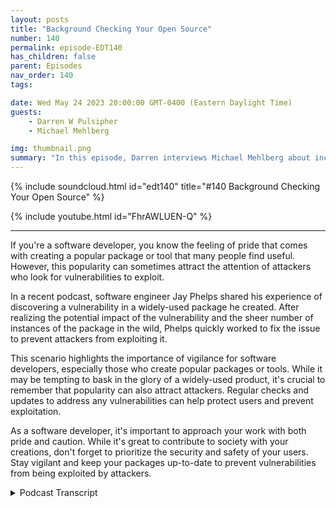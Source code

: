 ```yaml
---
layout: posts
title: "Background Checking Your Open Source"
number: 140
permalink: episode-EDT140
has_children: false
parent: Episodes
nav_order: 140
tags:

date: Wed May 24 2023 20:00:00 GMT-0400 (Eastern Daylight Time)
guests:
    - Darren W Pulsipher
    - Michael Mehlberg

img: thumbnail.png
summary: "In this episode, Darren interviews Michael Mehlberg about increasing confidence in open source through background checking the open source communities."
---
```


{% include soundcloud.html id="edt140" title="#140 Background Checking Your Open Source" %}

{% include youtube.html id="FhrAWLUEN-Q" %}

---

If you're a software developer, you know the feeling of pride that comes with creating a popular package or tool that many people find useful. However, this popularity can sometimes attract the attention of attackers who look for vulnerabilities to exploit.

In a recent podcast, software engineer Jay Phelps shared his experience of discovering a vulnerability in a widely-used package he created. After realizing the potential impact of the vulnerability and the sheer number of instances of the package in the wild, Phelps quickly worked to fix the issue to prevent attackers from exploiting it.

This scenario highlights the importance of vigilance for software developers, especially those who create popular packages or tools. While it may be tempting to bask in the glory of a widely-used product, it's crucial to remember that popularity can also attract attackers. Regular checks and updates to address any vulnerabilities can help protect users and prevent exploitation.

As a software developer, it's important to approach your work with both pride and caution. While it's great to contribute to society with your creations, don't forget to prioritize the security and safety of your users. Stay vigilant and keep your packages up-to-date to prevent vulnerabilities from being exploited by attackers.



<details>
<summary> Podcast Transcript </summary>

<p>﻿1</p>
<p>Hello, this is Darren</p>
<p>Pulsipher, chief solution,architect of public sector at Intel.</p>
<p>And welcome to Embracing</p>
<p>Digital Transformation,where we investigate effective change,leveraging people process and technology.</p>
<p>On todays episode, Backgroundchecking your OpenSource,</p>
<p>Micheal Mehlberg</p>
<p>CEO of Darksky Technologies.</p>
<p>Michael, welcome to the show.</p>
<p>Thank you for having me.</p>
<p>Hey, Michael, when we first talked,</p>
<p>I was really enamoredwith what you guys do,which we'll get to a second.</p>
<p>But first off, I know my audiencewants to know a little bit more about youand where you come fromand what you're doing now.</p>
<p>Yeah. Happy to share.</p>
<p>I, I do.</p>
<p>I've been in technologyfor as long as I can remember.</p>
<p>Started when I was about 12 years old.</p>
<p>I had a friend that was workingon a compact computer, which is kind of a,you know, compact with a cue,if you remember.</p>
<p>I remember that. Oh, yeah.</p>
<p>There's a funny namebecause this thing was hugeand had a handle on the back,but it probably weighed £50.</p>
<p>But but you could carry it around.</p>
<p>It was compact, Right?</p>
<p>And I remember that.</p>
<p>Exactly right.</p>
<p>And he he had programed this game.</p>
<p>I think he called it in Mortal Kombat overtwo stick figures that werefighting each other.</p>
<p>And I was just floored that you couldthat you could do that.</p>
<p>You know, I never thoughtabout where programs came from.</p>
<p>And so I started programing.</p>
<p>You know, he helped me learnand I started programing and I knew rightthen I was going to get into softwaredevelopment and making video gamesall through high schooland then finally ended up at Purdue</p>
<p>University studying computer scienceand left there to go right into industrywhere I was working on basically D.O.D.software protecting, you know, weaponssystems against tamperingand in reverse engineering.</p>
<p>So I got a crash course onhow to reverse engineer softwareat the first company</p>
<p>I did an internship with.</p>
<p>And I love solving problemsthat turned outto be at least good enoughto keep my job there. Andfrom there, just,you know, got into the whole industryand protecting software,protecting weapon systems.</p>
<p>And I have been, you know, learningever since, and I'm still learning.</p>
<p>Cybersecurity is one of those thingsthat it's kind of a never ending job.</p>
<p>There's always some new attack out thereand some new way to to defend against it.</p>
<p>Well, it doesit does keep us actually busy. Right?</p>
<p>It gives us employed. Right.</p>
<p>So, yeah, I guess we do.</p>
<p>We attribute we like the hackers out therecausing us to have no problem.</p>
<p>We knowthere's plenty ofother problems to solvewithout them creating anymore.</p>
<p>Right. Yeah.</p>
<p>Yeah, very much so. So.</p>
<p>So tell me a little bit aboutwhen I first talked to you went, Wow,</p>
<p>I never thought of thisabout the whole open source.</p>
<p>There's a big push right now on securingthe software supply chain out there.</p>
<p>Open source is a big aspect of that.</p>
<p>Tell me your guys's approach to helpingsecure the software supply chain.</p>
<p>Yeah, I guess.</p>
<p>I guess it helps a kind of to seewhat I've seen over the past</p>
<p>When I when I first got started,we were really just focusedon protecting our operating systemor even even applicationor right as a single applicationif it had some data in itor some algorithmthat was particularly sensitive,you know, we wanted to protect itbecause if an attacker got hands on, then,you know, they would understand itor they wouldthey would be able to reveal,you know,the secrets that were in in the software.</p>
<p>And sowe started with with just applicationsstartedthen protecting bigger systems, right?</p>
<p>Operating systemsand and things of that nature.</p>
<p>And over time,the open source development communityjust started exploding.</p>
<p>And so while we were learning,you know, how to both break in and defendbreak into and defend systems,there were justthousands and thousands of packagesbeing put out there by the whole opensource community, which was phenomenalbecause first thing you do as a developeris go looking for, you know,somebody who's already solved the problem.</p>
<p>Yeah.</p>
<p>So you don't have to reinvent the wheel.</p>
<p>So eventually, you know, itcame to a point where, all right, there'sa lot of operating systems out there.</p>
<p>There's constantly problemswithin operating systems.</p>
<p>How do you really make a secure one?</p>
<p>Right?</p>
<p>You can patch all this stuffon after the fact.</p>
<p>But what if you missed something, right?</p>
<p>It's it's a tough game, a cat and mousegame that we play with the attacker.</p>
<p>And unfortunately, it's it's in theattacker's favor most of the time becausewe have to get every single we have to getwe have to catch every single bugand every vulnerability in orderto protect the system wholly, which is animpossible task most of the time.</p>
<p>Whereas an attacker only has to find one.</p>
<p>They only have to find one. Yeah. Yeah.</p>
<p>And then there. And then they're in.</p>
<p>So how do you you know,how do you really makea secure system from the ground up?</p>
<p>Well, everybody's using open source.</p>
<p>You know, a couple of years ago,you know, Linux is huge.</p>
<p>It's in every systemthat's out there just about.</p>
<p>And but how do you secure itfrom the ground up?</p>
<p>And we kind of came to this realizationthat, boy, if we can'tif we can't trust the developerswho are developing the software,that'skind of the foundation of it, right?</p>
<p>Is we trust our developers,then how do we actually trustthe code that we would want to usefrom all of these different opensource packages?</p>
<p>And so that's kind of how we,</p>
<p>I guess, came to where we are today.</p>
<p>First, starting on embedded systemsecurity, just focused on application,then kind of broadening our view to how dowe secure the whole operating system.</p>
<p>And now really lookingat kind of fundamental trust issues.</p>
<p>And when I first started supplychain software, supply chain, I don'tthink was uttered once in any conversationthat we had and only recently. Right.</p>
<p>Have peoplereally started talking about it.</p>
<p>And I think it's just because there trulyis a software supply chain now.</p>
<p>There are,you know,just an enormous number of packagesand developers out therethat are all contributing both fromwithin organizationsand without organizationscreating this supply chain ofof people who develop systems,in some cases unknowingly.</p>
<p>Right. They're just developinga package elsewhere in the world.</p>
<p>They have no idea that it's being used inin really critical systems.</p>
<p>Well, that brings upsomething interesting that you saidyou have to trust your developers, Right?</p>
<p>So typically, I know when I got hired onand my first job, oh, my goodness, thethe vetting that they did for mewas outrageous.</p>
<p>I had psychological profile done.</p>
<p>I had background checks.</p>
<p>I had security checks done all this stuffso that the company knewwho they were bringing in and writingsoftware.</p>
<p>And specifically for me,it was for medical imagingwas was my first job out of college.</p>
<p>So they were ultra cautious.</p>
<p>But we just go and download someopen source package off the Internet.</p>
<p>Right? Right.</p>
<p>We don't know who wrote that stuff.</p>
<p>We have no ideaif they have a bent towards doingsomething malicious or nefarious.</p>
<p>Sure.</p>
<p>I mean, we go to to great lengths toto trust the peoplethat we bring into our organizations.</p>
<p>And then, you know,</p>
<p>I have developed a background.</p>
<p>What's the first thing you dois you go and try and find somebodywho's already done it.</p>
<p>And they areprobably not inside your organization.</p>
<p>Probably not yet.</p>
<p>Probably haven't been checked.</p>
<p>They're looked atand, you know, 99 pointwhatever percent of those peopleare probably developing open sourcefor the right reasons.</p>
<p>They're putting their code outthere. They're sharing it.</p>
<p>That's that's the amazing aspect of it.</p>
<p>But there's also kind of,you know, the fearthat can ruin it for the rest of us.</p>
<p>And and you don't knowyou just don't know whatyou know, what you're getting becauseyou haven't put anybody through that.</p>
<p>That type of.</p>
<p>So is that why you guys kind of shiftedyour focusfrom from protecting embedded systemsto operating to systemsto getting down to the core, which iscan I trust the person actually writingthe code?</p>
<p>Is that where that is?</p>
<p>That you got to that?</p>
<p>Yeah, it really is.</p>
<p>Because, I mean, still the ultimate focusis getting a system out therethat is secure and, you know, accomplisheswhatever missionthat that it needs to accomplish.</p>
<p>But as we're building it,you know, because we're pulling infrom all of these different places,software packages,you know, left, right, up and downfrom all over the world, Boy,if we can't if we can't trust thoseand, you know, our assertion is that youcan'tbecause you don't knowwho is who has worked on it,you got to at least look at it,make sure that you're not pulling in,you know, a problem, eitheran intentional. Or.</p>
<p>Or a maliciously inserted problem into,you know,what are really, really critical systemsto either, you know,national security or economics or whateverit may be.</p>
<p>Well, I mean, when when people argue,well, I test I test the software,right?</p>
<p>I've tested the software, the it passesall of all of the tests that I runto make sure there are no vulnerabilitiesor anything like that.</p>
<p>Or maybe you do a code review, Diego,line by line on open source code.</p>
<p>I don't know very many people that do. No.</p>
<p>I don't.</p>
<p>You know, we we talk about thata lot and in so many cases you just can't.</p>
<p>I mean, the Linux, the kernel,the Linux kernel alonehas almost it'smaybe exceeded 30 million lines of code.</p>
<p>That's amazing.</p>
<p>And if you have an enterprisedistribution,you know, something like RedHat,you're talking abouta hundred million lines of code or more.</p>
<p>It's just untenable to review all of that,you know, with human beings at least.</p>
<p>So you do you apply tools to itto try and seeif you can catch vulnerabilities</p>
<p>And those tools, they absolutelythey still have to remain in ourin our pipelines.</p>
<p>So we're not getting rid of those tools.</p>
<p>We still need those tools.</p>
<p>Absolutely. Yeah.</p>
<p>You know, we can identifyso many past vulnerabilities.</p>
<p>We don't want to see them again.</p>
<p>Right. As a developer,you copy and paste code.</p>
<p>You may unintentionally copya vulnerabilitythat's already beendetected in one packageand you're using it over here in another,a software assurance tool to be able toidentifywhat it really and and and root it out.</p>
<p>So so then why then why you even careabout who's contributing it</p>
<p>If these tools outthere are looking at things,what what danger is therein having a developer that's maliciousif I'm scanning their code anyway?</p>
<p>Yeah.</p>
<p>So the trouble is, I don't knowthe latest numbers off the top of my head,but there's some dozensof new vulnerabilities that are discoveredevery single day right.</p>
<p>And so that tells me and, you know, tellskind of the cybersecurity communityof experts that there's somethingthat we're not catching.</p>
<p>There's something that's that'sthat's in there that's getting in therethat we're not able to identify upfront.</p>
<p>Because if we could identify it upfront,we would root those out and you'd see,you know,</p>
<p>There's also, youknow, somemore nefarious things that could happen,you know, switches that that get flippedat the behest of some attackerwhere you don't know ifif there'sany kind of malicious code in thereuntil that switch is flippeduntil they've.</p>
<p>Oh, like a runtimes which even.</p>
<p>Yeah, something like that,</p>
<p>I think those are probably goingto be few and far between.</p>
<p>But these are the creative,creative things that you can dowith an attacker to,to try and inject malicious code.</p>
<p>I think the, you know, the realthe real point is if,if you don't knowwhere that code is coming from,which you don't,if you're just grabbing it from anywhere,then you don't really know what you'rewhat you're pulling in.</p>
<p>And given that there are so many newvulnerabilities every day,given that there are, you know, millions,millions of developers out there,we just don't know anything aboutin some very small percentage of themthat can kind of upset the applecartfor the rest of us.</p>
<p>It's worth taking a lookto make sure that, you know,the package that you pull in doesn'thave something that was somethingthat was injected malicious.</p>
<p>So you said something interesting.</p>
<p>There's there's of a bunch of usthat depend on a small number of packagesthat could affect lots of things.</p>
<p>A log forge is a great example rightwhen the log for J vulnerability came out,there was another package and I can't</p>
<p>I can't remember the nameoff the top of my headin the Node.js communitythat almost everyone depended on, eitherdirectly or indirectly depended on.</p>
<p>Oh, sure.</p>
<p>That was maintained by one person.</p>
<p>Right.</p>
<p>There's quite a few of those actually.</p>
<p>Yeah. So.</p>
<p>Whoa. Okay.</p>
<p>You know, when you think and, and,and it popped upbecause this one person was like,everyone's making money off of me.</p>
<p>Where's my, where's my take?</p>
<p>That happens a lot.</p>
<p>You know,</p>
<p>I even used to think of, of open source.</p>
<p>You think ofopen source as a community of peoplethat are all,you know, all eyes on this one packageand you're going to havesecurity experts in there, as wellas programing experts and memory experts.</p>
<p>And they're all going to point out,when you put this package out therein the open, they're going to point outwhere the problems are,</p>
<p>Hey, you're using memory wrong over here.</p>
<p>Hey, this is the vulnerabilitythat we've already seen before.</p>
<p>Don't program it that way.</p>
<p>At the end of the day, a huge, hugepercentage of packages are reallybeing developed and maintained by just oneor in some cases, a handful of people.</p>
<p>There's big packages for sure,like openness to sell a crypto packagebeing developed by hundreds of developersor the open Java development kit</p>
<p>I think has some 600plus active developers, but most packagesand when I say most,</p>
<p>I mean that double digit largepercentage of packagesare maintained by one.</p>
<p>I wanted to be.</p>
<p>Is that something, is that something thatwell, obviously we were concerned about?</p>
<p>Is that something that you can identifyeasily identify, Yeah.</p>
<p>Most of the time that information isis available thoughwho is actively contributing to it.</p>
<p>You just go on GitHubmost of the time, right.</p>
<p>Or get lab or wherever there or.</p>
<p>That's there and availableand even who is who is inactive,meaning they've contributed in the pastand they are no longer makingcontributions.</p>
<p>And so all of those can be kind ofinterestingpieces of data that you can,you can see a timeline of history.</p>
<p>You can start to understandhow supported or unsupporteda particular package is,and that may be a risk for your program.</p>
<p>If you have a really critical programthat you're working on and you have,you know, this one piece of software,no matter how small,that is just a critical piece to that,you know, Jengastack of blocks that you have in yourin your entire software stack,you don't want that thingfalling out from under youand causing the rest of it to topple.</p>
<p>So it's worth knowing how supported it is.</p>
<p>It's worth knowing a little bitabout where it comes from andand who's worked on it.</p>
<p>You know that</p>
<p>I just on whose worked on it too.</p>
<p>You couldbecause I know there's developersout there contributors to open sourcethat work on similar packagesat the lower levels or framework levels.</p>
<p>And theand these are very prolific programmersthat work across severaldifferent packages at the same time.</p>
<p>Sure. Right. They're contributing.</p>
<p>I think it would be fascinating toto take a software packageand break it down and see the numberof contributors you have an open sourceand then see who your biggest contributoris of the full softwarestack by number of packagesor lines of code, whatever.</p>
<p>I think that would be fascinatingto look at because you could easilysee who you're mostly dependenton an individual, right?</p>
<p>Right. That's right.</p>
<p>Yeah.</p>
<p>So and so when you say prolific,some people are we havewe have visualizations that we'vewe've created by looking at thisin different ways that showsome people are making,you know, tens of thousandsor in some caseshundreds of thousands of contributions.</p>
<p>It could be as something as small as,you know, a change to a characteror line of code or somethingas big as a check in of a function.</p>
<p>But tens of thousands ofof changes, additions or removalsto open source packages,they really, truly are prolific.</p>
<p>And it's fascinating to see,you know, how the whole communitykind of comes togetherand then certain people who are, you know,they're kind of the whalesfor for a particular packageare really influencing things.</p>
<p>Wow, that'sneat.</p>
<p>Now, here's another question.</p>
<p>What motivates me because there'ssome motivation behind developer.</p>
<p>I'm a softwaredeveloper to Michael's, so, you know,and I've contribute to open source.</p>
<p>What's that motivationfor someone to spendthat much time and effort?</p>
<p>But I mean, I can speak from experience iswhen I get a problem,you know, a technical problemthat I havethat I can solve with with programing.</p>
<p>I just can't stop until I solve it.</p>
<p>And and I think that's part of it.</p>
<p>There's definitely a tremendousfeeling of satisfactionthat you get from open sourceand contributing back to the communityby by seeing a lot of peopleuse the package that you've created.</p>
<p>You're right.</p>
<p>When I've when I've written a packageor something and and the number goesabove 10,000, you're like, yes,look how cool, right?</p>
<p>It's like I'm contributing to society,right?</p>
<p>People are downloading my stuff.</p>
<p>It's awesome. That's great.</p>
<p>There's, you know,the unfortunate side of that Very same</p>
<p>I think I think that very sameset of motivations can alsocontribute to theattacker side of things as well, where,oh, look at this log for Jay.</p>
<p>For example, you mentioned earliermillions and millionsof instances of that packageout there in the wild.</p>
<p>I bet they were head over heels, happyabout how widely spread.</p>
<p>How are they? Oh, yeah.</p>
<p>That particular vulnerabilitywas so in fixing it, you know,was one of the most important thingsthat we did quicklybecause of how widespread that that was.</p>
<p>Yeah, that's that's crazy.</p>
<p>So tell me a little bit about what</p>
<p>Dark Sky Technologyis doing in this space, because we kind oftouched a little bit on it.</p>
<p>So if if I wanted your guys's services,what what sort of helpcould you give me to see my open sourcevulnerabilities?</p>
<p>I'm going to call it maybe it'snot vulnerabilities, maybe it's exposure.</p>
<p>Yeah, right.</p>
<p>Yeah.</p>
<p>A risk or a measurement of trust.</p>
<p>Measurement of trust.</p>
<p>I like that even better. Yeah.</p>
<p>You know, that'smaybe best illustrated with an example.</p>
<p>There was a package last year.</p>
<p>You can look it up.</p>
<p>It's there was a Reuters articlethat came out about this packagecalled Push, Push and Push, whichis kind of a sophisticatednotification package if you wanted to to,you know, put notificationsin an application that you were developingand you didn't want to do thatyourself, you know, you could integrate,push, push in there.</p>
<p>Well, the Army and the CDC had integratedpush into multiple applications.</p>
<p>I think the CDC said seven or eightthat they had put itin, not sure how many for the Army,but they had they had put this in thereand they were using it.</p>
<p>And by the looks of it,push, push was an American companyand they were, you know, American runheadquartered, I think in Californiawith offices in Maryland and andand somewhere else in the United States.</p>
<p>Come to find out they were actually notheadquartered in America.</p>
<p>They were headquartered in Moscow.</p>
<p>They're paying taxes in Moscow.</p>
<p>They had developers in Siberiaand some in Thailand as well.</p>
<p>And soyou don't even haveto know if there is a single vulnerabilityin that package to immediatelyknow that you want to remove it. And.</p>
<p>That you're in youryour systems and software.</p>
<p>And that's what the Army Corpsand the CDC did is they removed it.</p>
<p>And that was what led to that Reutersarticle.</p>
<p>Holy smokes. Right.</p>
<p>This potentially Russian influencein our in our applicationsthat we had to get rid of because.</p>
<p>Well, that's that's really interestingbecause I could see this is athe open source community could be easilyinfiltrated by nation state.</p>
<p>Bad actors. Sure.</p>
<p>You know.</p>
<p>And we all know some of the bestprogrammers in the world are coming out ofout of Russia, Estonia.</p>
<p>They've got great programmersin that area.</p>
<p>So I would I would guessthat they are contributing open source.</p>
<p>Yeah, I think it's safe to saythat any avenue that of,you know, foreign state actorcould use to infiltrateor get some sort of meaningful advantageover a technology thatthey're going to do it for in leverageand you have to assume that, right.</p>
<p>That's the the game that you're playing.</p>
<p>So push, push.</p>
<p>You know, the first thing that we didwhen we saw that article is we'veplugged it into our own toolsbecause a lot of the tools that we'vedeveloped are aimed at automaticallydetecting trust issues like that.</p>
<p>And so we plugged it in, tools went out,did their analysis, they lookedat different sources of intelligencethat are out there, opensources of intelligence,and made a determination that,holy smokes, you know,there is an enormous effortinside of Russia to developthis particular push,push application around a package.</p>
<p>And there is no developmentout of the United States.</p>
<p>And so that's a red flag.</p>
<p>You know, right away you're telling meyou're an American company,but you don't have a singlepieceof development happening out of there.</p>
<p>So it was able to detectsort of trust issues like that.</p>
<p>And raise the warning flag and say,hey, I'm not so sure about this.</p>
<p>Open source is developedall over the world.</p>
<p>It doesn't meanthere's anything wrong with that.</p>
<p>There's like you said, there'splenty of very good Russian developersor any nationality for that matter,who are contributing to open source.</p>
<p>But when you say you're one thingand you're actually another.</p>
<p>That's an issue. For it.</p>
<p>That's that's potentially.</p>
<p>So what what other what other trust issuesdo you guys evaluate?</p>
<p>I mean, location,of course, location is going to be builtinto the Internet trust,whether we like it or not.</p>
<p>Right.</p>
<p>The federal Department of Defenseis not going to use open sourcethat was developed in China or Russiaright now or North Korea.</p>
<p>Sure. They're just not right.</p>
<p>So that's one trust.</p>
<p>What other do you score these?</p>
<p>How do you evaluate a contributor?</p>
<p>It's it'sreally it's really quite difficult.</p>
<p>And we, in fact,do not want to be in the businessof scoring because every programis going to be a little bit different.</p>
<p>Okay. You're going to andthere's going to be some absolute nos.</p>
<p>Right.</p>
<p>If you have a developerfrom a sanctioned company or country.</p>
<p>That you.</p>
<p>In that right away.</p>
<p>The rest of it,though, can be quite a bit, you know, grayso to say, you've got some programsthat are going to sayabsolutely no to this country,you know, having any development influenceor absolutely no to this company,having any sort of development influence.</p>
<p>And you've got other programsthat, you know, they don't care.</p>
<p>They're not as they're not as sensitive.</p>
<p>And so it really is up to thethe program or the business unitor the company itselfto determine what their businessand security requirements are.</p>
<p>I think the government is is coming aroundis you've probably seen recentlywith the executive order and thethe follow up memorandum about softwarebuilding materials is really a pushfor software supply chain security.</p>
<p>And in that memorandumthey even mention having a risk framework,and it wasn't particularly well definedwith that risk framework is I think we'regoing to get to a nice definition here,you know, in the coming months or year.</p>
<p>Once that definition happens,we might be able to say, all right,there's some mix, there's somequantitative things that we can do here toalert ourselves ifwe run into these issuesthis country is and now this you know,somebody who's contributedmultiple CDs is a no.</p>
<p>Yeah, I was going to ask that.</p>
<p>I mean to you can what attributes do youcan you report on not necessarily scoringbut you are reporting on attributes likethis guy contributedor this programmer contributedand it resulted in his CVand that happens a lot.</p>
<p>Like if you ran it on me,it might say, you know, Darren has a 25%,you know, CV generator right on the CV</p>
<p>Generally, that would be bad, right?</p>
<p>I don't want to use any of his codeanymore because he writes crappy code.</p>
<p>Right. Right, right.</p>
<p>Yeah.</p>
<p>Can you get.</p>
<p>Down to that level where I can look at,hey, I, you know, correlation between</p>
<p>Darren checking in code into open sourceand CVS coming up on his code, right?</p>
<p>I mean, you can get to the.</p>
<p>Level of</p>
<p>I don't knowif there's anybody out there doing it,but multiple CVS would certainly be aa fine again, could it be intentionalor not intentional?</p>
<p>Right.</p>
<p>Like I said, youcopy paste code all the time.</p>
<p>If there's a piece of codeyou're using over and over.</p>
<p>I charge you. But he wrote it for me.</p>
<p>That's what I'm going to apply.</p>
<p>Yeah, that's right.</p>
<p>It wasn't my fault.</p>
<p>It was my fault. You.</p>
<p>He did it.</p>
<p>What about goingbeyond just programing, right?</p>
<p>What about looking in?</p>
<p>Because they do this. They.</p>
<p>They do this all the time with employees.</p>
<p>They.</p>
<p>They look at financial records.</p>
<p>They look at, right?</p>
<p>Mm hmm. Yeah.</p>
<p>You know, I don't know if companiesare still doing drug testing or not.</p>
<p>Obviously,you can't do a virtual drug test.</p>
<p>Sure.</p>
<p>But you can look at criminal records.</p>
<p>You can look at a whole bunch of things.</p>
<p>Is that something that you see valuable?</p>
<p>Is that something you guys can doas well as reachinto the public side of things as well?</p>
<p>I mean.</p>
<p>Yeah, if you think aboutif you think about, you know,just the profile, the Internet profileon yourself for if I think about the</p>
<p>Internet profile on myself and I have a</p>
<p>I have a LinkedIn profile, I'm on Reddit,</p>
<p>I'm on GitHub, and and you start tolook at all the different piecesof information that are available.</p>
<p>What skills do I have?</p>
<p>You know, I don't I have some work historyin the field of cryptography,but I probably shouldn'tbe developing any crypto algorithms.</p>
<p>I definitely shouldn'tbe developing any kernel level, you.</p>
<p>Know, got. Linux drivers, for example.</p>
<p>So I might be able to look at thatand say, well, this person is kind of outof their element.</p>
<p>And the quality of the codethat they write is pretty lowand they're associatedwith this malicious website over here.</p>
<p>And you start to, to build up and say, I,</p>
<p>I want to look at what they're.</p>
<p>What they're writing, right?</p>
<p>I got to make.</p>
<p>Sure I can't review 30 million linesof of Linux kernel code,but I can look at their, you know, adozen lines that they've contributed and,you know, just make sure that everythinglooks okay and and say, yeah, thumbs up.</p>
<p>We have a littleflag here, but we're going towe're going to swipe that awaybecause it looks like it's okay.</p>
<p>We've had eyes on it.</p>
<p>So you're not just lookingat my contributions.</p>
<p>You're also looking you're doinga background check on open sourcedevelopers.</p>
<p>You could say thatwe're in, in, in for the purposes ofof finding those developerswho would intend to create malicious harm.</p>
<p>Well, yeah, some of the companies do that.</p>
<p>Companiesdo that when they hear someone write.</p>
<p>You have to.</p>
<p>Yeah, yeah, yeah, yeah. And right.</p>
<p>I've had background checks done on meand rightly so.</p>
<p>And, and if the first thing that I didwas step in the doorof a companythat now trusts me because of thatbackground check and the referencesthat they've talked to youand I start pulling in codefrom all over the placeand they don't know where that came from.</p>
<p>I wasn't the one that wrote it.</p>
<p>Somebody else? Yeah.</p>
<p>Their idea of where it's coming from.</p>
<p>Now, that's, that's somewhat scary.</p>
<p>So yeah,if people want to find out more aboutthis wholeconcept, I love trusting open sourcecontributors.</p>
<p>Right? Does that just kind ofwhere do they find out more informationand where can they contact you to engageif if this is a concern of theirs?</p>
<p>Yeah, we're on dark sky technology.</p>
<p>Com is our is our home page.</p>
<p>We spend a lot of time on LinkedIn.</p>
<p>That's a great way to direct messages.</p>
<p>We search dark sky technologyso you'll find us and you cansend us a message or interactwith our content.</p>
<p>We're we're really big onyou know kind of spread the word and andjust opening upthe things that we've learned aboutcybersecurity and reverse engineeringover the past 20 years,sharing it with the community and,you know, trying to helpbring awarenessand understanding that opensource is a phenomenally great thingthat's just done.</p>
<p>Amazing.</p>
<p>It's doneamazing things in technology space.</p>
<p>But we shouldn't just, you know, blindlyjust just grab itand put it into our systems, especiallyfor those really critical systemsthat are either,you know, supporting our warfighteror maybe responsible for, you know.</p>
<p>Health care, financial.</p>
<p>I mean, yeah, the list is long, right?</p>
<p>Right. So, well.</p>
<p>Yeah that would be a great placeis. Yeah. Yeah.</p>
<p>Michael, thank you for coming on the show.</p>
<p>This is this is exciting.</p>
<p>This is interesting to me right there.</p>
<p>A very interesting topic.</p>
<p>It's very interesting.</p>
<p>It's it's so much fun to to be engaged,you know, kind of at the root levelof of of trust.</p>
<p>Right.</p>
<p>Because if we can build thattrust from the ground up,then we can finally get to systemsthat that we trust.</p>
<p>And, you know, we can send outknowing that they're going to dowhat they're meant to doand and not be compromised by somebodywho has different intentions for us.</p>
<p>Yeah, absolutely.</p>
<p>Again, Michael,thanks for coming on the show.</p>
<p>Thanks for having me.</p>
<p>Thank you for listeningto Embracing Digital Transformation today.</p>
<p>If you enjoyed our podcast,give it five stars on your favoritepodcasting site or YouTube channel.</p>
<p>You can find out more informationabout embracing digital transformationand embracing digital, dawg.</p>
<p>Until next time.</p>
<p>Go out and do something wonderful.</p>

</details>
